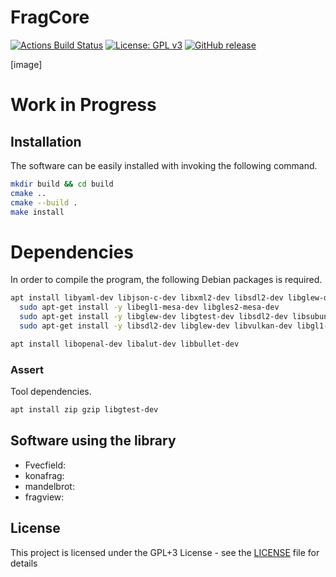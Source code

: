 # FragCore
[![Actions Build Status](https://github.com/voldien/fragcore/workflows/fragcore/badge.svg?branch=master)](https://github.com/voldien/fragcore/actions)
[![License: GPL v3](https://img.shields.io/badge/License-GPLv3-blue.svg)](https://www.gnu.org/licenses/gpl-3.0)
[![GitHub release](https://img.shields.io/github/release/voldien/fragcore.svg)](https://github.com/voldien/fragcore/releases)
<!-- TODO, LGMT, version  -->

[image]

# Work in Progress

## Installation
The software can be easily installed with invoking the following command.
```bash
mkdir build && cd build
cmake ..
cmake --build .
make install
```

# Dependencies #
In order to compile the program, the following Debian packages is required. 

```bash
apt install libyaml-dev libjson-c-dev libxml2-dev libsdl2-dev libglew-dev libvulkan-dev libgl1-mesa-dev opencl-headers libzip-dev libfswatch-dev libfreeimage-dev libavcodec-dev libavfilter-dev libavformat-dev  libassimp-dev libfreetype6-dev  libspdlog-dev
  sudo apt-get install -y libegl1-mesa-dev libgles2-mesa-dev
  sudo apt-get install -y libglew-dev libgtest-dev libsdl2-dev libsubunit-dev
  sudo apt-get install -y libsdl2-dev libglew-dev libvulkan-dev libgl1-mesa-dev opencl-headers libzip-dev libfswatch-dev libfreeimage-dev libfswatch-dev libxml2-dev 
```

```bash
apt install libopenal-dev libalut-dev libbullet-dev
```

### Assert ###
Tool dependencies.
```bash
apt install zip gzip libgtest-dev 
```

## Software using the library

* Fvecfield: []()
* konafrag: []()
* mandelbrot: []()
* fragview: []()


## License
This project is licensed under the GPL+3 License - see the [LICENSE](LICENSE) file for details
